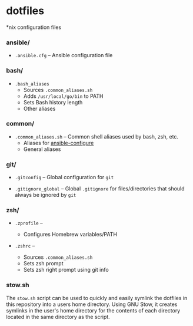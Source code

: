 # dotfiles

*nix configuration files


### ansible/

- `.ansible.cfg` – Ansible configuration file


### bash/

- `.bash_aliases`
  - Sources `.common_aliases.sh`
  - Adds `/usr/local/go/bin` to PATH
  - Sets Bash history length
  - Other aliases


### common/

- `.common_aliases.sh` – Common shell aliases used by bash, zsh, etc.
  - Aliases for [ansible-configure](https://github.com/jacobfgrant/ansible-configure)
  - General aliases


### git/

- `.gitconfig` – Global configuration for `git`

- `.gitignore_global` – Global `.gitignore` for files/directories that should always be ignored by `git`


### zsh/

- `.zprofile` – 
  - Configures Homebrew variables/PATH

- `.zshrc` – 
  - Sources `.common_aliases.sh`
  - Sets zsh prompt
  - Sets zsh right prompt using git info


### stow.sh

The `stow.sh` script can be used to quickly and easily symlink the dotfiles in this repository into a users home directory. Using GNU Stow, it creates symlinks in the user's home directory for the contents of each directory located in the same directory as the script.
